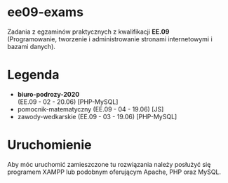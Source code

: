 # ee09-exams
Zadania z egzaminów praktycznych z kwalifikacji <b>EE.09</b><br> (Programowanie, tworzenie i administrowanie stronami internetowymi i bazami danych).
# Legenda

<ul>
  <li><div style="font-weight: bold;">biuro-podrozy-2020</div> (EE.09 - 02 - 20.06) [PHP-MySQL]</li>
  <li>pomocnik-matematyczny (EE.09 - 04 - 19.06) [JS]</li>
  <li>zawody-wedkarskie (EE.09 - 03 - 19.06) [PHP-MySQL]</li>
</ul>

# Uruchomienie
Aby móc uruchomić zamieszczone tu rozwiązania należy posłużyć się programem XAMPP lub podobnym oferującym Apache, PHP oraz MySQL. 
